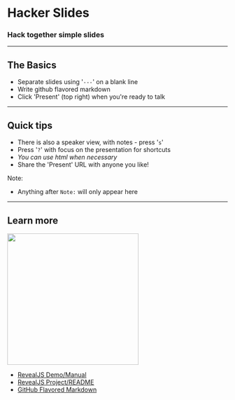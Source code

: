 # Hacker Slides

### Hack together simple slides

---

## The Basics

- Separate slides using '`---`' on a blank line
- Write github flavored markdown
- Click 'Present' (top right) when you're ready to talk

---


## Quick tips

- There is also a speaker view, with notes - press '`s`'
- Press '`?`' with focus on the presentation for shortcuts
- <em>You can use html when necessary</em>
- Share the 'Present' URL with anyone you like!

Note:
- Anything after `Note:` will only appear here

---

## Learn more

<img src="https://octodex.github.com/images/yaktocat.png" width="300">

- [RevealJS Demo/Manual](http://lab.hakim.se/reveal-js)
- [RevealJS Project/README](https://github.com/hakimel/reveal.js)
- [GitHub Flavored Markdown](https://help.github.com/articles/github-flavored-markdown)
